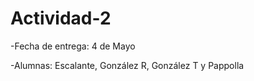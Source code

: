 # Actividad-2
-Fecha de entrega: 4 de Mayo  

-Alumnas: Escalante, González R, González T y Pappolla
